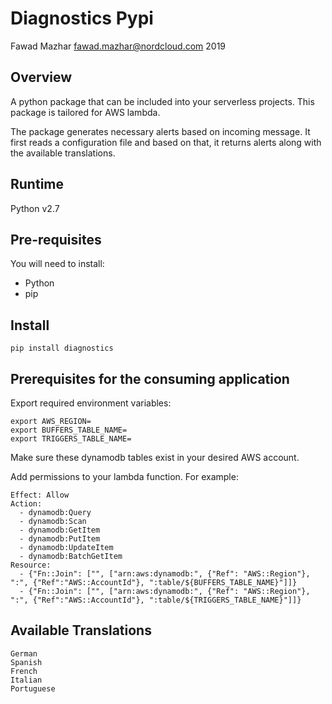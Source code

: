 # Diagnostics Pypi
Fawad Mazhar <fawad.mazhar@nordcloud.com> 2019

## Overview
A python package that can be included into your serverless projects. This package is tailored for AWS lambda.  

The package generates necessary alerts based on incoming message. It first reads a configuration file and based on that, it returns alerts along with the available translations. 

## Runtime
Python v2.7

## Pre-requisites
You will need to install:
  * Python
  * pip
  
## Install
```
pip install diagnostics
```

## Prerequisites for the consuming application
Export required environment variables:
```
export AWS_REGION=
export BUFFERS_TABLE_NAME=
export TRIGGERS_TABLE_NAME=
```
Make sure these dynamodb tables exist in your desired AWS account.

Add permissions to your lambda function. For example:
```
Effect: Allow
Action:
  - dynamodb:Query
  - dynamodb:Scan
  - dynamodb:GetItem
  - dynamodb:PutItem
  - dynamodb:UpdateItem
  - dynamodb:BatchGetItem
Resource:
  - {"Fn::Join": ["", ["arn:aws:dynamodb:", {"Ref": "AWS::Region"}, ":", {"Ref":"AWS::AccountId"}, ":table/${BUFFERS_TABLE_NAME}"]]}
  - {"Fn::Join": ["", ["arn:aws:dynamodb:", {"Ref": "AWS::Region"}, ":", {"Ref":"AWS::AccountId"}, ":table/${TRIGGERS_TABLE_NAME}"]]}  
```

## Available Translations
```
German
Spanish
French
Italian
Portuguese
```